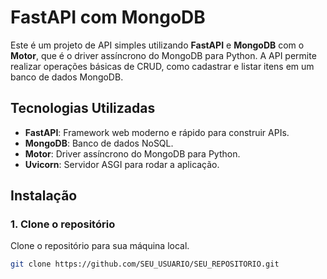 # FastAPI com MongoDB

Este é um projeto de API simples utilizando **FastAPI** e **MongoDB** com o **Motor**, que é o driver assíncrono do MongoDB para Python. A API permite realizar operações básicas de CRUD, como cadastrar e listar itens em um banco de dados MongoDB.

## Tecnologias Utilizadas

- **FastAPI**: Framework web moderno e rápido para construir APIs.
- **MongoDB**: Banco de dados NoSQL.
- **Motor**: Driver assíncrono do MongoDB para Python.
- **Uvicorn**: Servidor ASGI para rodar a aplicação.

## Instalação

### 1. Clone o repositório

Clone o repositório para sua máquina local.

```bash
git clone https://github.com/SEU_USUARIO/SEU_REPOSITORIO.git
